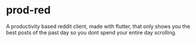# prod-red
A productivity based reddit client, made with flutter, that only shows you the best posts of the past day so you dont spend your entire day scrolling.
